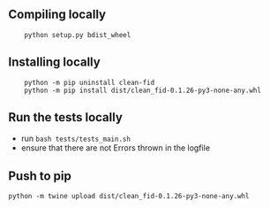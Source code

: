 
## Compiling locally
```
    python setup.py bdist_wheel
```

## Installing locally
```
    python -m pip uninstall clean-fid
    python -m pip install dist/clean_fid-0.1.26-py3-none-any.whl
```

## Run the tests locally
 - run `bash tests/tests_main.sh`
 - ensure that there are not Errors thrown in the logfile


## Push to pip
```
python -m twine upload dist/clean_fid-0.1.26-py3-none-any.whl
```